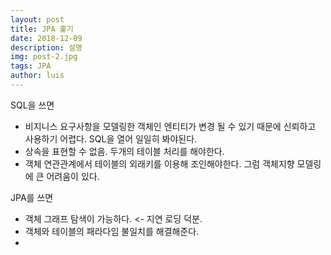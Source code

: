 ```yaml
---
layout: post
title: JPA 훑기
date: 2018-12-09
description: 설명
img: post-2.jpg
tags: JPA
author: luis
---
```




SQL을 쓰면

- 비지니스 요구사항을 모델링한 객체인 엔티티가 변경 될 수 있기 때문에 신뢰하고 사용하기 어렵다. SQL을 열어 일일히 봐야된다.  
- 상속을 표현할 수 없음. 두개의 테이블 처리를 해야한다.  
- 객체 연관관계에서 테이블의 외래키를 이용해 조인해야한다. 그럼 객체지향 모델링에 큰 어려움이 있다.  

JPA를 쓰면 

* 객체 그래프 탐색이 가능하다. <- 지연 로딩 덕분. 
* 객체와 테이블의 패라다임 불일치를 해결해준다. 
* 

 

